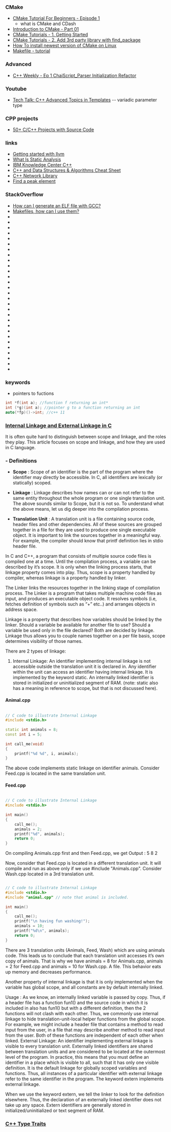 ### CMake

- [CMake Tutorial For Beginners - Episode 1](https://www.youtube.com/watch?v=wl2Srog-j7I)
    - what is CMake and CDash 
- [Introduction to CMake - Part 01](https://www.youtube.com/watch?v=wCvv8EVuPo0)
- [CMake Tutorials - 1. Getting Started](https://www.youtube.com/watch?v=IhOBTeqbz4w)
- [CMake Tutorials - 2. Add 3rd party library with find_package](https://www.youtube.com/watch?v=oBcDcVq1qnA)
- [How To install newest version of CMake on Linux](https://www.youtube.com/watch?v=_yFPO1ofyF0&list=PLK6MXr8gasrGmIiSuVQXpfFuE1uPT615s)
- [Makefile - tutorial](https://www.youtube.com/watch?v=GExnnTaBELk)
### Advanced
- [C++ Weekly - Ep 1 ChaiScript_Parser Initialization Refactor](https://www.youtube.com/watch?v=EJtqHLvAIZE&list=PLs3KjaCtOwSZ2tbuV1hx8Xz-rFZTan2J1)
	
### Youtube
- [Tech Talk: C++ Advanced Topics in Templates](https://www.youtube.com/watch?v=X30OwlsMWak)
	-- variadic parameter type



### CPP projects
- [50+ C/C++ Projects with Source Code](https://www.codewithc.com/c-projects-with-source-code/)

### links
- [Getting started with llvm](https://riptutorial.com/llvm)
- [What Is Static Analysis](https://www.perforce.com/blog/sca/what-static-analysis)
- [IBM Knowledge Center C++](https://www.ibm.com/support/knowledgecenter/SSLTBW_2.2.0/com.ibm.zos.v2r2.cbclx01/allocation_and_deallocation.htm)
- [C++ and Data Structures & Algorithms Cheat Sheet](https://github.com/gibsjose/cpp-cheat-sheet)
- [C++ Network Library](https://github.com/glynos/cpp-netlib)
- [Find a peak element](https://www.geeksforgeeks.org/find-a-peak-in-a-given-array/)

### StackOverflow
- [How can I generate an ELF file with GCC?](https://stackoverflow.com/questions/21689261/how-can-i-generate-an-elf-file-with-gcc)
- [Makefiles, how can I use them?](https://stackoverflow.com/questions/20145132/makefiles-how-can-i-use-them)
- []()
- []()
- []()
- []()
- []()
- []()
- []()
- []()
- []()
- []()
- []()
- []()
- []()
- []()
- []()
- []()
- []()
- []()
- []()
- []()
- []()
- []()
- []()
- []()
- []()
- []()
- []()
- []()
- []()


### keywords
- pointers to fuctions
```c++
int *f(int a); //function f returning an int*
int (*g)(int a); //pointer g to a function returning an int
auto(*fp)()->int; //c++ 11
```





### [Internal Linkage and External Linkage in C ](https://www.geeksforgeeks.org/internal-linkage-external-linkage-c/)

It is often quite hard to distinguish between scope and linkage, and the roles they play. This article focuses on scope and linkage, and how they are used in C language.

### - Definitions

- **Scope** : Scope of an identifier is the part of the program where the identifier may directly be accessible. In C, all identifiers are lexically (or statically) scoped.

- **Linkage** : Linkage describes how names can or can not refer to the same entity throughout the whole program or one single translation unit.
The above sounds similar to Scope, but it is not so. To understand what the above means, let us dig deeper into the compilation process.

- **Translation Unit** : A translation unit is a file containing source code, header files and other dependencies. All of these sources are grouped together in a file for they are used to produce one single executable object. It is important to link the sources together in a meaningful way. For example, the compiler should know that printf definition lies in stdio header file.

In C and C++, a program that consists of multiple source code files is compiled one at a time. Until the compilation process, a variable can be described by it’s scope. It is only when the linking process starts, that linkage property comes into play. Thus, scope is a property handled by compiler, whereas linkage is a property handled by linker.


The Linker links the resources together in the linking stage of compilation process. The Linker is a program that takes multiple machine code files as input, and produces an executable object code. It resolves symbols (i.e, fetches definition of symbols such as “+” etc..) and arranges objects in address space.

Linkage is a property that describes how variables should be linked by the linker. Should a variable be available for another file to use? Should a variable be used only in the file declared? Both are decided by linkage.
Linkage thus allows you to couple names together on a per file basis, scope determines visibility of those names.

There are 2 types of linkage:

1. Internal Linkage: An identifier implementing internal linkage is not accessible outside the translation unit it is declared in. Any identifier within the unit can access an identifier having internal linkage. It is implemented by the keyword static. An internally linked identifier is stored in initialized or uninitialized segment of RAM. (note: static also has a meaning in reference to scope, but that is not discussed here).

#### Animal.cpp
```cpp

// C code to illustrate Internal Linkage 
#include <stdio.h> 
  
static int animals = 8; 
const int i = 5; 
  
int call_me(void) 
{ 
    printf("%d %d", i, animals); 
} 
```
The above code implements static linkage on identifier animals. Consider Feed.cpp is located in the same translation unit.
#### Feed.cpp
```cpp

// C code to illustrate Internal Linkage 
#include <stdio.h> 
  
int main() 
{ 
    call_me(); 
    animals = 2; 
    printf("%d", animals); 
    return 0; 
} 
```
On compiling Animals.cpp first and then Feed.cpp, we get
Output : 5 8 2

Now, consider that Feed.cpp is located in a different translation unit. It will compile and run as above only if we use #include "Animals.cpp".
Consider Wash.cpp located in a 3rd translation unit.

```cpp

// C code to illustrate Internal Linkage 
#include <stdio.h> 
#include "animal.cpp" // note that animal is included. 
  
int main() 
{ 
    call_me(); 
    printf("\n having fun washing!"); 
    animals = 10; 
    printf("%d\n", animals); 
    return 0; 
} 
```


There are 3 translation units (Animals, Feed, Wash) which are using animals code.
This leads us to conclude that each translation unit accesses it’s own copy of animals. That is why we have animals = 8 for Animals.cpp, animals = 2 for Feed.cpp and animals = 10 for Wash.cpp. A file. This behavior eats up memory and decreases performance.

Another property of internal linkage is that it is only implemented when the variable has global scope, and all constants are by default internally linked.

Usage : As we know, an internally linked variable is passed by copy. Thus, if a header file has a function fun1() and the source code in which it is included in also has fun1() but with a different definition, then the 2 functions will not clash with each other. Thus, we commonly use internal linkage to hide translation-unit-local helper functions from the global scope. For example, we might include a header file that contains a method to read input from the user, in a file that may describe another method to read input from the user. Both of these functions are independent of each other when linked.
External Linkage: An identifier implementing external linkage is visible to every translation unit. Externally linked identifiers are shared between translation units and are considered to be located at the outermost level of the program. In practice, this means that you must define an identifier in a place which is visible to all, such that it has only one visible definition. It is the default linkage for globally scoped variables and functions. Thus, all instances of a particular identifier with external linkage refer to the same identifier in the program. The keyword extern implements external linkage.

When we use the keyword extern, we tell the linker to look for the definition elsewhere. Thus, the declaration of an externally linked identifier does not take up any space. Extern identifiers are generally stored in initialized/uninitialized or text segment of RAM.



### [C++ Type Traits](https://www.drdobbs.com/cpp/c-type-traits/184404270)

